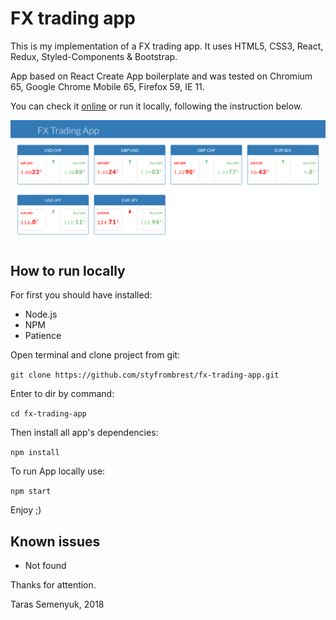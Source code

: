 # FX trading app

This is my implementation of a FX trading app.
It uses HTML5, CSS3, React, Redux, Styled-Components & Bootstrap.

App based on React Create App boilerplate and was tested on Chromium 65, Google Chrome Mobile 65, Firefox 59, IE 11.

You can check it [online](https://mydebian.tk/fx-trading-app/index.html) or run it locally, following the instruction below.

![Screenshot](./public/screenshot.png 'Screenshot')

## How to run locally

For first you should have installed:

* Node.js
* NPM
* Patience

Open terminal and clone project from git:

`git clone https://github.com/styfrombrest/fx-trading-app.git`

Enter to dir by command:

`cd fx-trading-app`

Then install all app's dependencies:

`npm install`

To run App locally use:

`npm start`

Enjoy ;)

## Known issues

* Not found

Thanks for attention.

Taras Semenyuk, 2018
